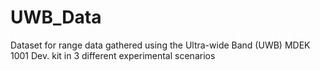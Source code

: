 # UWB_Data
Dataset for range data gathered using the Ultra-wide Band (UWB) MDEK 1001 Dev. kit in 3 different experimental scenarios
